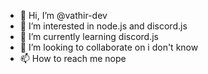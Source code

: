 - 👋 Hi, I’m @vathir-dev
- 👀 I’m interested in node.js and discord.js
- 🌱 I’m currently learning discord.js
- 💞️ I’m looking to collaborate on i don't know
- 📫 How to reach me nope

<!---
vathir-dev/vathir-dev is a ✨ special ✨ repository because its `README.md` (this file) appears on your GitHub profile.
You can click the Preview link to take a look at your changes.
--->
